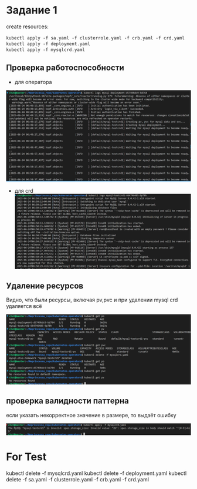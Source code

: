 # Задание 1

create resources:

```
kubectl apply -f sa.yaml -f clusterrole.yaml -f crb.yaml -f crd.yaml 
kubectl apply -f deployment.yaml 
kubectl apply -f mysqlcrd.yaml
```

## Проверка работоспособности

- для оператора 

![alt text](image-1.png)

- для crd
![alt text](image-2.png)

## Удаление ресурсов

Видно, что были ресурсы, включая pv,pvc и при удалении mysql crd удаляется всё

![alt text](image-3.png)

## проверка валидности паттерна
если указать некорректное значение в размере, то выдаёт ошибку 

![alt text](image-4.png)


# For Test
kubectl delete -f mysqlcrd.yaml
kubectl delete -f deployment.yaml 
kubectl delete -f sa.yaml -f clusterrole.yaml -f crb.yaml -f crd.yaml 